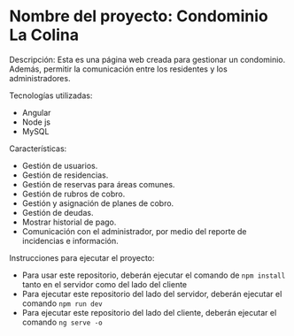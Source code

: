 # Nombre del proyecto: Condominio La Colina

Descripción:
Esta es una página web creada para gestionar un condominio. Además, permitir la comunicación entre los residentes y los administradores.

Tecnologías utilizadas:
- Angular
- Node js
- MySQL

Características:
- Gestión de usuarios.
- Gestión de residencias.
- Gestión de reservas para áreas comunes.
- Gestión de rubros de cobro.
- Gestión y asignación de planes de cobro.
- Gestión de deudas.
- Mostrar historial de pago.
- Comunicación con el administrador, por medio del reporte de incidencias e información.


Instrucciones para ejecutar el proyecto:
- Para usar este repositorio, deberán ejecutar el comando de ``npm install`` tanto en el servidor como del lado del cliente
- Para ejecutar este repositorio del lado del servidor, deberán ejecutar el comando ``npm run dev``
- Para ejecutar este repositorio del lado del cliente, deberán ejecutar el comando ``ng serve -o``
